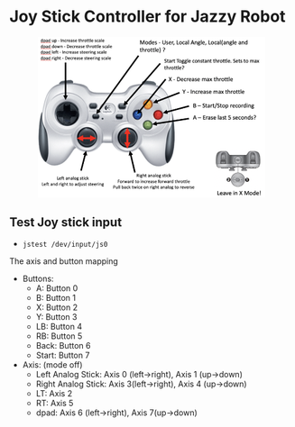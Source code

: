 # Joy Stick Controller for Jazzy Robot

<p align="center">
<img src="https://github.com/suneric/indoor_service/blob/main/ids_joy/Logitech_F710.png" width=80% height=80%>
</p>

## Test Joy stick input

- ```jstest /dev/input/js0```

The axis and button mapping
- Buttons:
  - A: Button 0
  - B: Button 1
  - X: Button 2
  - Y: Button 3
  - LB: Button 4
  - RB: Button 5
  - Back: Button 6
  - Start: Button 7
- Axis: (mode off)
  - Left Analog Stick: Axis 0 (left->right), Axis 1 (up->down)
  - Right Analog Stick: Axis 3(left->right), Axis 4 (up->down)
  - LT: Axis 2
  - RT: Axis 5
  - dpad: Axis 6 (left->right), Axis 7(up->down)
